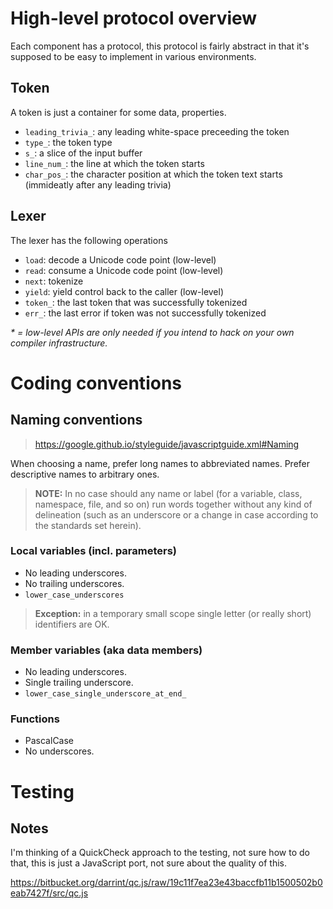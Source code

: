 
# High-level protocol overview

Each component has a protocol, this protocol is fairly abstract in that it's supposed to be easy to implement in various environments.

## Token

A token is just a container for some data, properties.

  - `leading_trivia_`: any leading white-space preceeding the token
  - `type_`: the token type
  - `s_`: a slice of the input buffer
  - `line_num_`: the line at which the token starts
  - `char_pos_`: the character position at which the token text starts (immideatly after any leading trivia)

## Lexer

The lexer has the following operations

  - `load`: decode a Unicode code point (low-level)
  - `read`: consume a Unicode code point (low-level)
  - `next`: tokenize
  - `yield`: yield control back to the caller (low-level)
  - `token_`: the last token that was successfully tokenized
  - `err_`: the last error if token was not successfully tokenized

*\* = low-level APIs are only needed if you intend to hack on your own compiler infrastructure.*

# Coding conventions

## Naming conventions

> https://google.github.io/styleguide/javascriptguide.xml#Naming

When choosing a name, prefer long names to abbreviated names. Prefer descriptive names to arbitrary ones.

> **NOTE:** In no case should any name or label (for a variable, class, namespace, file, and so on) run words together without any kind of delineation (such as an underscore or a change in case according to the standards set herein).

### Local variables (incl. parameters)

- No leading underscores.
- No trailing underscores.
- `lower_case_underscores`

> **Exception:** in a temporary small scope single letter (or really short) identifiers are OK.

### Member variables (aka data members)

- No leading underscores.
- Single trailing underscore.
- `lower_case_single_underscore_at_end_`

### Functions

- PascalCase
- No underscores.

# Testing

## Notes

I'm thinking of a QuickCheck approach to the testing, not sure how to do that, this is just a JavaScript port, not sure about the quality of this.

https://bitbucket.org/darrint/qc.js/raw/19c11f7ea23e43baccfb11b1500502b0eab7427f/src/qc.js